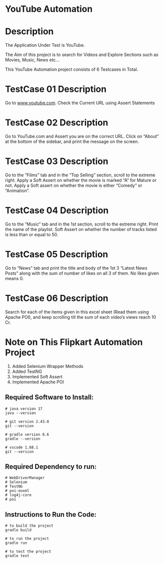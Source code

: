 # YouTube Automation

# Description
The Application Under Test is YouTube.

The Aim of this project is to search for Videos and Explore Sections such as Movies, Music, News etc...

This YouTube Automation project consists of 6 Testcases in Total.

# TestCase 01 Description
Go to www.youtube.com.  Check the Current URL using Assert Statements

# TestCase 02 Description
Go to YouTube.com and Assert you are on the correct URL. Click on “About” at the bottom of the sidebar, and print the message on the screen.

# TestCase 03 Description
Go to the “Films” tab and in the “Top Selling” section, scroll to the extreme right. Apply a Soft Assert on whether the movie is marked “A” for Mature or not. Apply a Soft assert on whether the movie is either “Comedy” or “Animation”.

# TestCase 04 Description
Go to the “Music” tab and in the 1st section, scroll to the extreme right. Print the name of the playlist. Soft Assert on whether the number of tracks listed is less than or equal to 50.

# TestCase 05 Description
Go to “News” tab and print the title and body of the 1st 3 “Latest News Posts” along with the sum of number of likes on all 3 of them. No likes given means 0.

# TestCase 06 Description
Search for each of the items given in this excel sheet (Read them using Apache POI), and keep scrolling till the sum of each video’s views reach 10 Cr.

# Note on This Flipkart Automation Project
1. Added Selenium Wrapper Methods
2. Added TestNG
3. Implemented Soft Assert
4. Implemented Apache POI

## Required Software to Install:
```
# java version 17
java --version
```
```
# git version 2.43.0
git --version
```
```
# gradle version 8.6
gradle --version
```

```
# vscode 1.88.1
git --version
```
## Required Dependency to run:
```
# WebDriverManager
# Selenium
# TestNG
# poi-ooxml
# log4j-core
# poi
```
## Instructions to Run the Code:
```
# to build the project
gradle build
```

```
# to run the project
gradle run
```

```
# to test the project
gradle test
```